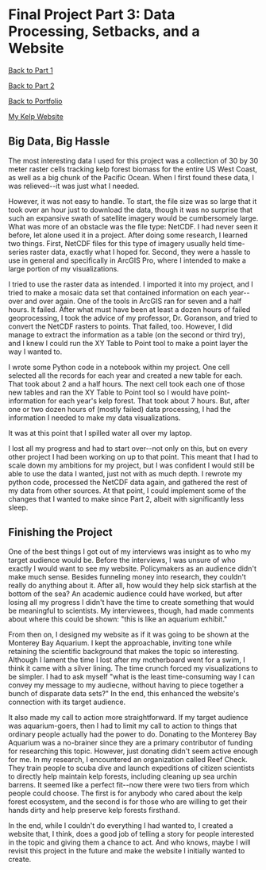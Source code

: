 # Final Project Part 3: Data Processing, Setbacks, and a Website
[Back to Part 1](kelp-proj-HNeblina.md)

[Back to Part 2](final-part-2)

[Back to Portfolio](README.md)

[My Kelp Website](https://carnegiemellon.shorthandstories.com/070951e8-c3d6-49d9-8166-4a097fa5b8f1/index.html)

## Big Data, Big Hassle
The most interesting data I used for this project was a collection of 30 by 30 meter raster cells tracking kelp forest biomass for the entire US West Coast, as well as a big chunk of the Pacific Ocean. When I first found these data, I was relieved--it was just what I needed. 

However, it was not easy to handle. To start, the file size was so large that it took over an hour just to download the data, though it was no surprise that such an expansive swath of satellite imagery would be cumbersomely large. What was more of an obstacle was the file type: NetCDF. I had never seen it before, let alone used it in a project. After doing some research, I learned two things. First, NetCDF files for this type of imagery usually held time-series raster data, exactly what I hoped for. Second, they were a hassle to use in general and specifically in ArcGIS Pro, where I intended to make a large portion of my visualizations.

I tried to use the raster data as intended. I imported it into my project, and I tried to make a mosaic data set that contained information on each year--over and over again. One of the tools in ArcGIS ran for seven and a half hours. It failed. After what must have been at least a dozen hours of failed geoprocessing, I took the advice of my professor, Dr. Goranson, and tried to convert the NetCDF rasters to points. That failed, too. However, I did manage to extract the information as a table (on the second or third try), and I knew I could run the XY Table to Point tool to make a point layer the way I wanted to. 

I wrote some Python code in a notebook within my project. One cell selected all the records for each year and created a new table for each. That took about 2 and a half hours. The next cell took each one of those new tables and ran the XY Table to Point tool so I would have point-information for each year's kelp forest. That took about 7 hours. But, after one or two dozen hours of (mostly failed) data processing, I had the information I needed to make my data visualizations.

It was at this point that I spilled water all over my laptop.

I lost all my progress and had to start over--not only on this, but on every other project I had been working on up to that point. This meant that I had to scale down my ambitions for my project, but I was confident I would still be able to use the data I wanted, just not with as much depth. I rewrote my python code, processed the NetCDF data again, and gathered the rest of my data from other sources. At that point, I could implement some of the changes that I wanted to make since Part 2, albeit with significantly less sleep.


## Finishing the Project
One of the best things I got out of my interviews was insight as to who my target audience would be. Before the interviews, I was unsure of who exactly I would want to see my website. Policymakers as an audience didn't make much sense. Besides funneling money into research, they couldn't really do anything about it. After all, how would they help sick starfish at the bottom of the sea? An academic audience could have worked, but after losing all my progress I didn't have the time to create something that would be meaningful to scientists. My interviewees, though, had made comments about where this could be shown: "this is like an aquarium exhibit."

From then on, I designed my website as if it was going to be shown at the Monterey Bay Aquarium. I kept the approachable, inviting tone while retaining the scientific background that makes the topic so interesting. Although I lament the time I lost after my motherboard went for a swim, I think it came with a silver lining. The time crunch forced my visualizations to be simpler. I had to ask myself "what is the least time-consuming way I can convey my message to my audiecne, without having to piece together a bunch of disparate data sets?" In the end, this enhanced the website's connection with its target audience.

It also made my call to action more straightforward. If my target audience was aquarium-goers, then I had to limit my call to action to things that ordinary people actually had the power to do. Donating to the Monterey Bay Aquarium was a no-brainer since they are a primary contributor of funding for researching this topic. However, just donating didn't seem active enough for me. In my research, I encountered an organization called Reef Check. They train people to scuba dive and launch expeditions of citizen scientists to directly help maintain kelp forests, including cleaning up sea urchin barrens. It seemed like a perfect fit--now there were two tiers from which people could choose. The first is for anybody who cared about the kelp forest ecosystem, and the second is for those who are willing to get their hands dirty and help preserve kelp forests firsthand.

In the end, while I couldn't do everything I had wanted to, I created a website that, I think, does a good job of telling a story for people interested in the topic and giving them a chance to act. And who knows, maybe I will revisit this project in the future and make the website I initially wanted to create.
